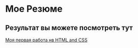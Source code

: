 # Мое  Резюме 

## Результат вы можете посмотреть тут

[Моя первая работа нв HTML and CSS](https://danilkulik.github.io/rezume/)
